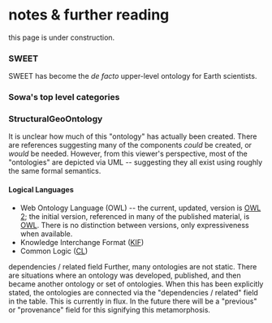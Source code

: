 # notes & further reading
this page is under construction.

### SWEET
SWEET has become the *de facto* upper-level ontology for Earth scientists.

### Sowa's top level categories

### StructuralGeoOntology
It is unclear how much of this "ontology" has actually been created.  There are references suggesting many of the components *could* be created, or *would* be needed.  However, from this viewer's perspective, most of the "ontologies" are depicted via UML -- suggesting they all exist using roughly the same formal semantics.



#### Logical Languages
- Web Ontology Language (OWL) -- the current, updated, version is [OWL 2](https://www.w3.org/TR/owl2-overview/); the initial version, referenced in many of the published material, is [OWL](https://www.w3.org/TR/2004/REC-owl-features-20040210/).  There is no distinction between versions, only expressiveness when available.
- Knowledge Interchange Format ([KIF](http://logic.stanford.edu/kif/Hypertext/kif-manual.html))
- Common Logic ([CL](http://www.iso.org/iso/iso_catalogue/catalogue_tc/catalogue_detail.htm?csnumber=39175))


dependencies / related field
Further, many ontologies are not static.  There are situations where an ontology was developed, published, and then became another ontology or set of ontologies.  When this has been explicitly stated, the ontologies are connected via the "dependencies / related" field in the table.  This is currently in flux.  In the future there will be a "previous" or "provenance" field for this signifying this metamorphosis.
